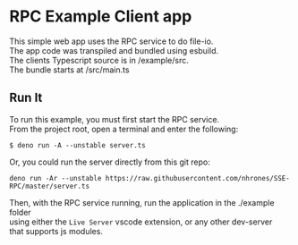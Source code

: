 # RPC Example Client app
This simple web app uses the RPC service to do file-io.    
The app code was transpiled and bundled using esbuild.    
The clients Typescript source is in /example/src.    
The bundle starts at /src/main.ts

## Run It 

To run this example, you must first start the RPC service.     
From the project root, open a terminal and enter the following:    
```
$ deno run -A --unstable server.ts
```
Or, you could run the server directly from this git repo:
```
deno run -Ar --unstable https://raw.githubusercontent.com/nhrones/SSE-RPC/master/server.ts
```
Then, with the RPC service running, run the application in the ./example folder   
using either the `Live Server` vscode extension, or any other dev-server    
that supports js modules.
